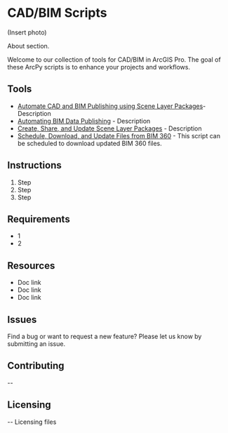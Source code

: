 # CAD/BIM Scripts
(Insert photo)

About section.

Welcome to our collection of tools for CAD/BIM in ArcGIS Pro. The goal of these ArcPy scripts is to enhance your projects and workflows. 

## Tools
- [Automate CAD and BIM Publishing using Scene Layer Packages](Tools/Automate%20CAD%20and%20BIM%20Publishing%20using%20Scene%20Layer%20Packages)- Description
- [Automating BIM Data Publishing](Tools/Automate%20BIM%20Data%20Publishing) - Description
- [Create, Share, and Update Scene Layer Packages](Tools/Create,%20Share,%20and%20Update%20Scene%20Layer%20Packages) - Description
- [Schedule, Download, and Update Files from BIM 360](Tools/Schedule,%20Download,%20and%20Update%20Files%20from%20BIM%20360) - This script can be scheduled to download updated BIM 360 files.

## Instructions
1. Step
2. Step
3. Step

## Requirements
- 1
- 2

## Resources
- Doc link
- Doc link
- Doc link


## Issues
Find a bug or want to request a new feature? Please let us know by submitting an issue.

## Contributing
--

## Licensing
-- 
Licensing files
